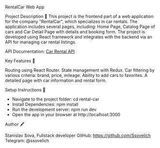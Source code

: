 RentalCar Web App

Project Description 🚗
This project is the frontend part of a web application for the company "RentalCar", which specializes in car rentals. The application includes several pages, including: Home Page, Catalog Page of cars and Car Detail Page with details and booking form.
The project is developed using React framework and integrates with the backend via an API for managing car rental listings.

API Documentation: [Car Rental API](https://car-rental-api.goit.global/api-docs/)

Key Features 🔧

Routing using React Router.
State management with Redux.
Car filtering by various criteria: brand, price, mileage.
Ability to add cars to favorites.
A detailed page with car information and rental form.

Setup Instructions 🚀

- Navigate to the project folder: cd rental-car
- Install Dependencies: npm install
- Run the development server: npm run dev
- Open the app in your browser at http://localhost:3000

Author 🖋️

Stanislav Sova, Fullstack developer GitHub: https://github.com/Ssovelich
Telegram: @ssovelich